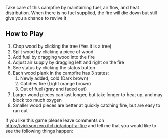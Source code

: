 Take care of this campfire by maintaining fuel, air flow, and heat distribution.
When there is no fuel supplied, the fire will die down but still give you a chance to revive it


## How to Play

1. Chop wood by clicking the tree (Yes it is a tree)
2. Split wood by clicking a piece of wood
3. Add fuel by dragging wood into the fire
4. Adjust air supply by dragging left and right on the fire
5. See status by clicking the status button
6. Each wood plank in the campfire has 3 states:
   1. Newly added, cold (Dark brown)
   2. Catches fire (Light orange brown)
   3. Out of fuel (gray and faded out)
7.  Larger wood pieces can last longer, but take longer to heat up, and may block too much oxygen
8.  Smaller wood pieces are better at quickly catching fire, but are easy to run out


If you like this game please leave comments on https://vicksonzero.itch.io/adopt-a-fire and tell me that you would like to see the following things happen: